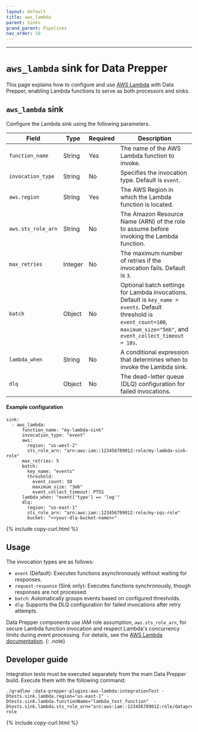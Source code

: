 ```yaml
---
layout: default
title: aws_lambda
parent: Sinks
grand_parent: Pipelines
nav_order: 10
---
```


----------------------------------------------------------------------------------------
# `aws_lambda` sink for Data Prepper

This page explains how to configure and use [AWS Lambda](https://aws.amazon.com/lambda/) with Data Prepper, enabling Lambda functions to serve as both processors and sinks.

## `aws_lambda` sink

Configure the Lambda sink using the following parameters.

Field             | Type    | Required | Description                                                                 
--------------------| ------- | -------- | ---------------------------------------------------------------------------- 
`function_name`     | String  | Yes      | The name of the AWS Lambda function to invoke.                               
`invocation_type`   | String  | No       | Specifies the invocation type. Default is `event`.             
`aws.region`        | String  | Yes      | The AWS Region in which the Lambda function is located.                         
`aws.sts_role_arn`  | String  | No       | The Amazon Resource Name (ARN) of the role to assume before invoking the Lambda function.               
`max_retries`       | Integer | No       | The maximum number of retries if the invocation fails. Default is `3`.             
`batch`             | Object  | No       | Optional batch settings for Lambda invocations. Default is `key_name = events`. Default threshold is `event_count=100`, `maximum_size="5mb"`, and `event_collect_timeout = 10s`.
`lambda_when`       | String  | No       | A conditional expression that determines when to invoke the Lambda sink.          
`dlq`               | Object  | No       | The dead-letter queue (DLQ) configuration for failed invocations.                

#### Example configuration

```
sink:
  - aws_lambda:
      function_name: "my-lambda-sink"
      invocation_type: "event"
      aws:
        region: "us-west-2"
        sts_role_arn: "arn:aws:iam::123456789012:role/my-lambda-sink-role"
      max_retries: 5
      batch:
        key_name: "events"
        threshold:
          event_count: 50
          maximum_size: "3mb"
          event_collect_timeout: PT5S
      lambda_when: "event['type'] == 'log'"
      dlq:
        region: "us-east-1"
        sts_role_arn: "arn:aws:iam::123456789012:role/my-sqs-role"
        bucket: "<<your-dlq-bucket-name>>"
```
{% include copy-curl.html %}

## Usage

The invocation types are as follows:

- `event` (Default): Executes functions asynchronously without waiting for responses.  
- `request-response` (Sink only): Executes functions synchronously, though responses are not processed.
- `batch`: Automatically groups events based on configured thresholds. 
- `dlq`: Supports the DLQ configuration for failed invocations after retry attempts.

Data Prepper components use IAM role assumption, `aws.sts_role_arn`, for secure Lambda function invocation and respect Lambda's concurrency limits during event processing. For details, see the [AWS Lambda documentation](https://docs.aws.amazon.com/lambda).
{: .note}

## Developer guide

Integration tests must be executed separately from the main Data Prepper build. Execute them with the following command:

```
./gradlew :data-prepper-plugins:aws-lambda:integrationTest -Dtests.sink.lambda.region="us-east-1" -Dtests.sink.lambda.functionName="lambda_test_function"  -Dtests.sink.lambda.sts_role_arn="arn:aws:iam::123456789012:role/dataprepper-role
```
{% include copy-curl.html %}

